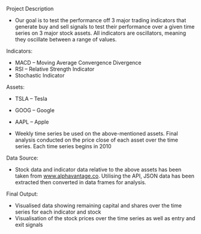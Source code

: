 Project Description

-	Our goal is to test the performance off 3 major trading indicators that generate buy and sell signals to test their performance over a given time series on 3 major stock assets. All indicators are oscillators, meaning they oscillate between a range of values.

Indicators:
-	MACD – Moving Average Convergence Divergence
-	RSI – Relative Strength Indicator
-	Stochastic Indicator

Assets:
- TSLA – Tesla
-	GOOG – Google
-	AAPL – Apple

-	Weekly time series be used on the above-mentioned assets. Final analysis conducted on the price close of each asset over the time series. Each time series begins in 2010

Data Source:
-	Stock data and indicator data relative to the above assets has been taken from www.alphavantage.co. Utilising the API, JSON data has been extracted then converted in data frames for analysis.

Final Output:
-	Visualised data showing remaining capital and shares over the time series for each indicator and stock
-	Visualisation of the stock prices over the time series as well as entry and exit signals 
